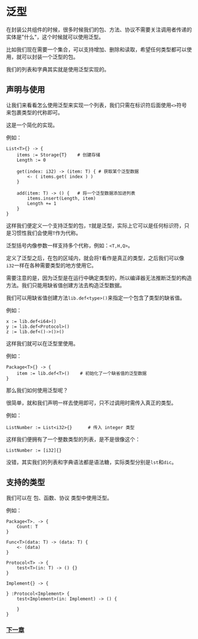 # 泛型
在封装公共组件的时候，很多时候我们的包、方法、协议不需要关注调用者传递的实体是"什么"，这个时候就可以使用泛型。  

比如我们现在需要一个集合，可以支持增加、删除和读取，希望任何类型都可以使用，就可以封装一个泛型的包。 

我们的列表和字典其实就是使用泛型实现的。

## 声明与使用
让我们来看看怎么使用泛型来实现一个列表，我们只需在标识符后面使用`<>`符号来包裹类型的代称即可。

这是一个简化的实现。

例如：
```
List<T>{} -> {
    items := Storage{T}    # 创建存储
    Length := 0

    get(index: i32) -> (item: T) { # 获取某个泛型数据
        <- ( items.get( index ) )
    }

    add(item: T) -> () {   # 将一个泛型数据添加进列表
        items.insert(Length, item)
        Length += 1
    }
}
```
这样我们便定义一个支持泛型的包，`T`就是泛型，实际上它可以是任何标识符，只是习惯性我们会使用`T`作为代称。

泛型括号内像参数一样支持多个代称，例如：`<T,H,Q>`。

定义了泛型之后，在包的区域内，就会将`T`看作是真正的类型，之后我们可以像`i32`一样在各种需要类型的地方使用它。

需要注意的是，因为泛型是在运行中确定类型的，所以编译器无法推断泛型的构造方法。我们只能用缺省值创建方法去构造泛型数据。

我们可以用缺省值创建方法`lib.def<type>()`来指定一个包含了类型的缺省值。

例如：
```
x := lib.def<i64>()
y := lib.def<Protocol>()
z := lib.def<()->()>()
```

这样我们就可以在泛型里使用。

例如：
```
Package<T>{} -> {
    item := lib.def<T>()    # 初始化了一个缺省值的泛型数据
}
```
那么我们如何使用泛型呢？

很简单，就和我们声明一样去使用即可，只不过调用时需传入真正的类型。

例如：
```
ListNumber := List<i32>{}      # 传入 integer 类型
```
这样我们便拥有了一个整数类型的列表，是不是很像这个：
```
ListNumber := [i32]{}
```
没错，其实我们的列表和字典语法都是语法糖，实际类型分别是`lst`和`dic`。
## 支持的类型
我们可以在 包、函数、协议 类型中使用泛型。

例如：
```
Package<T>. -> {
    Count: T
}

Func<T>(data: T) -> (data: T) {
    <- (data)
}

Protocol<T> -> {
    test<T>(in: T) -> () {}
}

Implement{} -> {

} :Protocol<Implement> {
    test<Implement>(in: Implement) -> () {
        
    }
}
```
### [下一章](annotation.md)